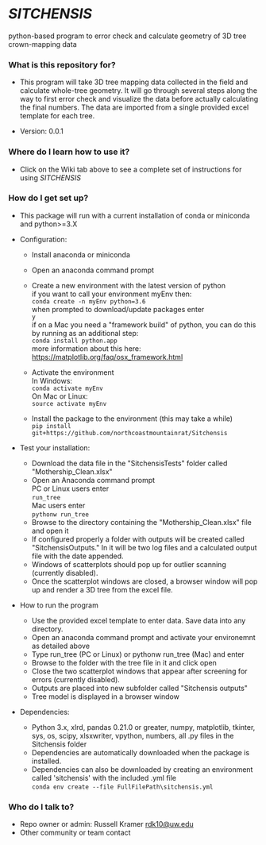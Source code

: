# _SITCHENSIS_
python-based program to error check and calculate geometry of  3D tree crown-mapping data

### What is this repository for? ###

* This program will take 3D tree mapping data collected in the field and calculate whole-tree geometry. It will go through several steps along the way to first error check and visualize the data before actually calculating the final numbers. The data are imported from a single provided excel template for each tree. 

* Version: 0.0.1

### Where do I learn how to use it? ###

 * Click on the Wiki tab above to see a complete set of instructions for using _SITCHENSIS_

### How do I get set up? ###

* This package will run with a current installation of conda or miniconda and python>=3.X

* Configuration:
  * Install anaconda or miniconda
  * Open an anaconda command prompt
  * Create a new environment with the latest version of python  
    if you want to call your environment myEnv then:  
    `conda create -n myEnv python=3.6`  
    when prompted to download/update packages enter  
    `y`  
    if on a Mac you need a "framework build" of python, you can do this by running as an additional step:  
    `conda install python.app`  
    more information about this here:  
    <https://matplotlib.org/faq/osx_framework.html>

  * Activate the environment  
     In Windows:  
    `conda activate myEnv`  
     On Mac or Linux:  
     `source activate myEnv`
  * Install the package to the environment (this may take a while)   
   `pip install git+https://github.com/northcoastmountainrat/Sitchensis`

* Test your installation:
  * Download the data file in the "SitchensisTests" folder called "Mothership_Clean.xlsx"  
  * Open an Anaconda command prompt  
  PC or Linux users enter  
  `run_tree`  
  Mac users enter  
  `pythonw run_tree`
  * Browse to the directory containing the "Mothership_Clean.xlsx" file and open it
  * If configured properly a folder with outputs will be created called "SitchensisOutputs." In it will be two log files and a calculated output file with the date appended.   
   * Windows of scatterplots should pop up for outlier scanning (currently disabled).
   * Once the scatterplot windows are closed, a browser window will pop up and render a 3D tree from the excel file. 

* How to run the program
  * Use the provided excel template to enter data. Save data into any directory.
  * Open an anaconda command prompt and activate your environemnt as detailed above
  * Type run_tree (PC or Linux) or pythonw run_tree (Mac) and enter
  * Browse to the folder with the tree file in it and click open
  * Close the two scatterplot windows that appear after screening for errors (currently disabled).
  * Outputs are placed into new subfolder called "Sitchensis outputs"
  * Tree model is displayed in a browser window
  
* Dependencies: 
  * Python 3.x, xlrd, pandas 0.21.0 or greater, numpy, matplotlib, tkinter, sys, os, scipy, xlsxwriter, vpython, numbers, all .py files in the Sitchensis folder
  * Dependencies are automatically downloaded when the package is installed.
  * Dependencies can also be downloaded by creating an environment called 'sitchensis' with the included .yml file  
  `conda env create --file FullFilePath\sitchensis.yml`

### Who do I talk to? ###

* Repo owner or admin: Russell Kramer rdk10@uw.edu
* Other community or team contact
